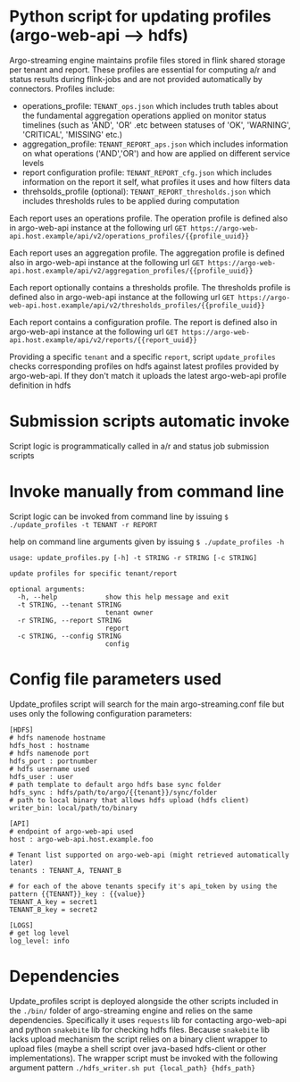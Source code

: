 # Python script for updating profiles (argo-web-api --> hdfs)

Argo-streaming engine maintains profile files stored in flink shared storage per tenant and report.
These profiles are essential for computing a/r and status results during flink-jobs and are not provided
automatically by connectors. Profiles include:
- operations_profile: `TENANT_ops.json` which includes truth tables about the fundamental aggregation operations applied
  on monitor status timelines (such as 'AND', 'OR' .etc between statuses of 'OK', 'WARNING', 'CRITICAL', 'MISSING' etc.)
- aggregation_profile: `TENANT_REPORT_aps.json` which includes information on what operations ('AND','OR') and how are
  applied on different service levels
- report configuration profile: `TENANT_REPORT_cfg.json` which includes information on the report it self, what profiles
it uses and how filters data
- threhsolds_profile (optional): `TENANT_REPORT_thresholds.json` which includes thresholds rules to be applied during computation


Each report uses an operations profile. The operation profile is defined also in argo-web-api instance at the following url
`GET https://argo-web-api.host.example/api/v2/operations_profiles/{{profile_uuid}}`

Each report uses an aggregation profile. The aggregation profile is defined also in argo-web-api instance at the following url
`GET https://argo-web-api.host.example/api/v2/aggregation_profiles/{{profile_uuid}}`

Each report optionally contains a thresholds profile. The thresholds profile is defined also in argo-web-api instance at the following url
`GET https://argo-web-api.host.example/api/v2/thresholds_profiles/{{profile_uuid}}`

Each report contains a configuration profile. The report is defined also in argo-web-api instance at the following url
`GET https://argo-web-api.host.example/api/v2/reports/{{report_uuid}}`



Providing a specific `tenant` and a specific `report`, script `update_profiles` checks corresponding profiles on hdfs  against
latest profiles provided by argo-web-api. If they don't match it uploads the latest argo-web-api profile definition in hdfs

# Submission scripts automatic invoke
Script logic is programmatically called in a/r and status job submission scripts

# Invoke manually from command line
Script logic can be invoked from command line by issuing
`$ ./update_profiles -t TENANT -r REPORT`

help on command line arguments given by issuing
`$ ./update_profiles -h`

```
usage: update_profiles.py [-h] -t STRING -r STRING [-c STRING]

update profiles for specific tenant/report

optional arguments:
  -h, --help            show this help message and exit
  -t STRING, --tenant STRING
                        tenant owner
  -r STRING, --report STRING
                        report
  -c STRING, --config STRING
                        config
```

# Config file parameters used
Update_profiles script will search for the main argo-streaming.conf file but uses only the following
configuration parameters:

```
[HDFS]
# hdfs namenode hostname
hdfs_host : hostname
# hdfs namenode port
hdfs_port : portnumber
# hdfs username used
hdfs_user : user
# path template to default argo hdfs base sync folder
hdfs_sync : hdfs/path/to/argo/{{tenant}}/sync/folder
# path to local binary that allows hdfs upload (hdfs client)
writer_bin: local/path/to/binary

[API]
# endpoint of argo-web-api used
host : argo-web-api.host.example.foo

# Tenant list supported on argo-web-api (might retrieved automatically later)
tenants : TENANT_A, TENANT_B

# for each of the above tenants specify it's api_token by using the pattern {{TENANT}}_key : {{value}}
TENANT_A_key = secret1
TENANT_B_key = secret2

[LOGS]
# get log level
log_level: info
```

# Dependencies
Update_profiles script is deployed alongside the other scripts included in the `./bin/` folder of argo-streaming engine
and relies on the same dependencies. Specifically it uses `requests` lib for contacting argo-web-api and python `snakebite` lib
for checking hdfs files. Because `snakebite` lib lacks upload mechanism the script relies on a binary client wrapper to upload
files (maybe a shell script over java-based hdfs-client or other implementations). The wrapper script must be invoked with the following
argument pattern `./hdfs_writer.sh put {local_path} {hdfs_path}`
